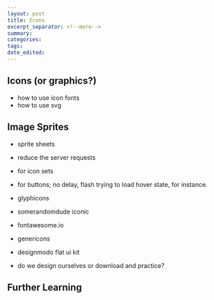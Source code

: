 ```yaml
---
layout: post	
title: Icons
excerpt_separator: <!--more-->
summary: 
categories:
tags:
date_edited:
---
```


## Icons (or graphics?)

- how to use icon fonts
- how to use svg

## Image Sprites

- sprite sheets
- reduce the server requests
- for icon sets
- for buttons; no delay, flash trying to load hover state, for instance.


- glyphicons
- somerandomdude iconic
- fontawesome.io
- genericons
- designmodo flat ui kit

- do we design ourselves or download and practice?

## Further Learning
